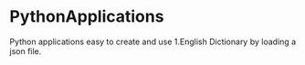 # PythonApplications
Python applications easy to create and use
1.English Dictionary by loading a json file.
